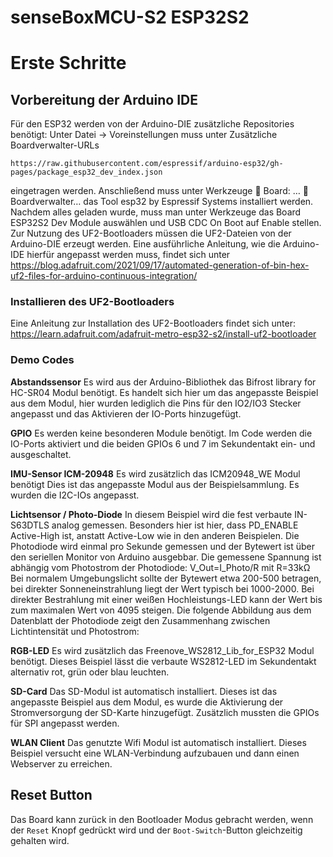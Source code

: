 # senseBoxMCU-S2 ESP32S2

# Erste Schritte

## Vorbereitung der Arduino IDE
Für den ESP32 werden von der Arduino-DIE zusätzliche Repositories benötigt:
Unter Datei -> Voreinstellungen muss unter Zusätzliche Boardverwalter-URLs 
```
https://raw.githubusercontent.com/espressif/arduino-esp32/gh-pages/package_esp32_dev_index.json
```
eingetragen werden. Anschließend muss unter Werkzeuge  Board: …  Boardverwalter… das Tool esp32 by Espressif Systems installiert werden.
Nachdem alles geladen wurde, muss man unter Werkzeuge das Board ESP32S2 Dev Module auswählen und USB CDC On Boot auf Enable stellen.
Zur Nutzung des UF2-Bootloaders müssen die UF2-Dateien von der Arduino-DIE erzeugt werden. Eine ausführliche Anleitung, wie die Arduino-IDE hierfür angepasst werden muss, findet sich unter
https://blog.adafruit.com/2021/09/17/automated-generation-of-bin-hex-uf2-files-for-arduino-continuous-integration/

### Installieren des UF2-Bootloaders
Eine Anleitung zur Installation des UF2-Bootloaders findet sich unter:
https://learn.adafruit.com/adafruit-metro-esp32-s2/install-uf2-bootloader

### Demo Codes


**Abstandssensor**
Es wird aus der Arduino-Bibliothek das Bifrost library for HC-SR04 Modul benötigt.
Es handelt sich hier um das angepasste Beispiel aus dem Modul, hier wurden lediglich die Pins für den IO2/IO3 Stecker angepasst und das Aktivieren der IO-Ports hinzugefügt.

**GPIO** 
Es werden keine besonderen Module benötigt.
Im Code werden die IO-Ports aktiviert und die beiden GPIOs 6 und 7 im Sekundentakt ein- und ausgeschaltet.

**IMU-Sensor ICM-20948**
Es wird zusätzlich das ICM20948_WE Modul benötigt
Dies ist das angepasste Modul aus der Beispielsammlung. Es wurden die I2C-IOs angepasst.

**Lichtsensor / Photo-Diode**
In diesem Beispiel wird die fest verbaute IN-S63DTLS analog gemessen. Besonders hier ist hier, dass PD_ENABLE Active-High ist, anstatt Active-Low wie in den anderen Beispielen.
Die Photodiode wird einmal pro Sekunde gemessen und der Bytewert ist über den seriellen Monitor von Arduino ausgebbar.
Die gemessene Spannung ist abhängig vom Photostrom der Photodiode:
V_Out=I_Photo/R
mit 
R=33kΩ
Bei normalem Umgebungslicht sollte der Bytewert etwa 200-500 betragen, bei direkter Sonneneinstrahlung liegt der Wert typisch bei 1000-2000. Bei direkter Bestrahlung mit einer weißen Hochleistungs-LED kann der Wert bis zum maximalen Wert von 4095 steigen. Die folgende Abbildung aus dem Datenblatt der Photodiode zeigt den Zusammenhang zwischen Lichtintensität und Photostrom:
 

**RGB-LED**
Es wird zusätzlich das Freenove_WS2812_Lib_for_ESP32 Modul benötigt.
Dieses Beispiel lässt die verbaute WS2812-LED im Sekundentakt alternativ rot, grün oder blau leuchten.

**SD-Card**
Das SD-Modul ist automatisch installiert.
Dieses ist das angepasste Beispiel aus dem Modul, es wurde die Aktivierung der Stromversorgung der SD-Karte hinzugefügt. Zusätzlich mussten die GPIOs für SPI angepasst werden.

**WLAN Client**
Das genutzte Wifi Modul ist automatisch installiert. 
Dieses Beispiel versucht eine WLAN-Verbindung aufzubauen und dann einen Webserver zu erreichen.

## Reset Button 
Das Board kann zurück in den Bootloader Modus gebracht werden, wenn der `Reset` Knopf gedrückt wird und der `Boot-Switch`-Button gleichzeitig gehalten wird.
